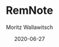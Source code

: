 ---
title: RemNote
images: # Create a folder in /static/images/tools that has the same name as this current markdown file and place the images there. We only need the file name here. If this is not clear, please refer to existing tools as references.
  - path: homepage1.png
  - path: homepage2.png
  - path: queue_ex_ml_answer.png
  - path: queue_ex_ml_question.png
  - path: queue_ex_spanish_answer.png
  - path: queue_ex_spanish_question.png
  - path: tutorials.png
  - path: use_case_bio.png
  - path: use_case_cs.png
  - path: use_case_product.png
  - path: use_case_research.png
categories:
  - Project Management
  - Publishing and Sharing
  - Communications
tags:
  - Note-taking
  - Writing
  - Presentation
  - GTD
links:
  - name: remnote
    link: https://www.remnote.io/
summary: "The first spaced-repetition powered note-taking tool that lets you structure knowledge exactly in the way you think about it."
features:
  - non-linear note taking
  - Automatically created flashcards and scheduled spaced repetition
  - Portals and Backlinks
  - Capture Ideas quickly
  - Imports from Markdown folders, Dynalist and Workflowy
  - easy note sharing with Mnemonic Medium
  - Frontend Plugin API and Backend API
platforms:
  - Web
fields:
  - "General and Interdisciplinary"
plans:
  - name:
    description:
makers: # the makers of the tool
  - name:
    description:
author: Moritz Wallawitsch
# the person who submitted this tool to KausalFlow
date: 2020-06-27
draft: false
---